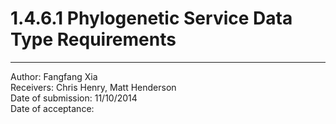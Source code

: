 # 1.4.6.1 Phylogenetic Service Data Type Requirements
------------------------------------------------------------------------------

Author: Fangfang Xia  
Receivers: Chris Henry, Matt Henderson  
Date of submission: 11/10/2014  
Date of acceptance:   


